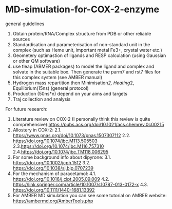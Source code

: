 # MD-simulation-for-COX-2-enzyme
general guidelines
1. Obtain protein/RNA/Complex structure from PDB or other reliable sources
2. Standardisation and parameterisation of non-standard unit in the complex (such as Heme unit, important metal Fe3+, crystal water etc.)
3. Geometery optimastion of ligands and RESP calculation (using Gaussian or other QM software)
4. use tleap (ABMER packages) to model the ligand and complex and solvate in the suitable box. Then generate the parm7 and rst7 files for this complex system (see AMBER manual)
5. Hydrogen mass repartition then Minimisation*2, Heating*2, Equilibrium(15ns) (general protocol)
6. Production (50ns*n) depend on your aims and targets
7. Traj collection and analysis

For future research:
1. Literature review on COX-2 (I personally think this review is quite comprehensive):https://pubs.acs.org/doi/10.1021/acs.chemrev.0c00215
2. Allostery in COX-2: 2.1. https://www.pnas.org/doi/10.1073/pnas.1507307112    2.2. https://doi.org/10.1074/jbc.M113.505503     2.3.https://doi.org/10.1074/jbc.M116.757310   2.4.https://doi.org/10.1074/jbc.TM118.006295
3. For some background info about dipyrone: 3.1. https://doi.org/10.1002/jcph.1512      3.2. https://doi.org/10.1038/sj.bjp.0707239
4. For the mechanism of paracetamol: 4.1.  https://doi.org/10.1016/j.clpt.2005.09.009  4.2. https://link.springer.com/article/10.1007/s10787-013-0172-x   4.3. https://doi.org/10.1111/1440-1681.13392
5. For AMBER MD simulation you can see some tutorial on AMBER website: https://ambermd.org/AmberTools.php
